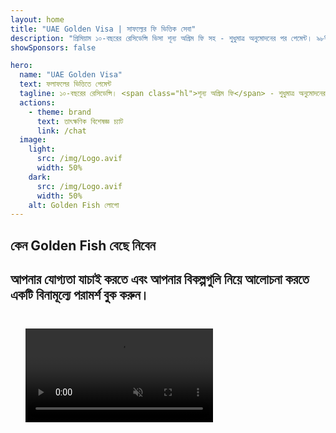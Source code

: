 ```yaml
---
layout: home
title: "UAE Golden Visa | সাফল্যের ফি ভিত্তিক সেবা"
description: "প্রিমিয়াম ১০-বছরের রেসিডেন্সি ভিসা শূন্য অগ্রিম ফি সহ - শুধুমাত্র অনুমোদনের পর পেমেন্ট। ৯৮% সাফল্যের হার সহ সম্পূর্ণ আবেদন ব্যবস্থাপনা। বিনামূল্যে নবায়ন সেবা, শুধুমাত্র সরকারি ফি।"
showSponsors: false

hero:
  name: "UAE Golden Visa"
  text: ফলাফলের ভিত্তিতে পেমেন্ট
  tagline: ১০-বছরের রেসিডেন্সি। <span class="hl">শূন্য অগ্রিম ফি</span> - শুধুমাত্র অনুমোদনের পর পেমেন্ট। ৯৮% সাফল্যের হার।
  actions:
    - theme: brand
      text: তাৎক্ষণিক বিশেষজ্ঞ চ্যাট
      link: /chat
  image:
    light:
      src: /img/Logo.avif
      width: 50%
    dark:
      src: /img/Logo.avif
      width: 50%
    alt: Golden Fish লোগো
---
```


<FeatureCards :features="[
  {
    title: 'UAE Golden Visa সুবিধাসমূহ',
    items: [
      'যোগ্যতার শর্ত বজায় রেখে নবায়নের বিকল্প সহ ১০-বছরের বৈধতা',
      '**প্রতি ৬ মাসে UAE তে প্রবেশের প্রয়োজন নেই**',
      '১০০% ব্যবসার মালিকানার অনুমতি',
      'পরিবারের সদস্য এবং সীমাহীন গৃহকর্মীদের স্পন্সর করুন',
      '২৫ বছর বয়স পর্যন্ত সন্তানদের স্পন্সরশিপ',
      'পিতা-মাতার স্পন্সরশিপ অন্তর্ভুক্ত',
      'কোন স্পন্সর বা নিয়োগকর্তার প্রয়োজন নেই'
    ],
    linkText: 'আরও জানুন',
    link: '../../company-registration/golden-visa#key-benefits-of-the-uae-golden-visa',
    icon: {
      light: '/img/iStock-1785818081.avif',
      dark: '/img/iStock-1203821481.avif',
      alt: 'ভিসা সেবাসমূহ',
      width: '100%'
    }
  },
  {
    title: 'কীভাবে UAE Golden Visa পাবেন',
    // details: 'আপনার যোগ্যতার পথ বেছে নিন:',
    items: [
      'UAE সম্পত্তিতে AED ২M বিনিয়োগ',
      'UAE বিনিয়োগ তহবিলে AED ২M জমা',
      'AED ২M পুঁজি সহ ব্যবসা',
      'বার্ষিক AED ২৫০K FTA অবদান',
      'দক্ষ পেশাদারগণ',
      'প্রতিভার জিনিয়াসগণ'
    ],
    linkText: 'আরও জানুন',
    link: '../../company-registration/golden-visa#uae-golden-visa-eligibility-and-requirements',
    icon: {
      light: '/img/iStock-1333000394.avif',
      dark: '/img/iStock-584576538.avif',
      alt: 'ভিসা সেবাসমূহ',
      width: '10%'
    }
  },
  {
    title: 'Golden Visa প্রক্রিয়া',
    bullet: '✓',
    items: [
      'প্রাথমিক যোগ্যতা মূল্যায়ন',
      'নথি প্রস্তুতি এবং যাচাইকরণ',
      'চিকিৎসা পরীক্ষা এবং বায়োমেট্রিক্স',
      'আবেদন জমা এবং প্রক্রিয়াকরণ',
      'Emirates ID এবং ভিসা প্রদান',
      'পারিবারিক ভিসা স্পন্সরশিপ (ঐচ্ছিক)'
    ],
    linkText: 'আরও জানুন',
    link: '../../company-registration/golden-visa#uae-golden-visa-application-process',
    icon: {
      light: '/img/ILONMASKID.webp',
      dark: '/img/ILONMASKID.webp',
      alt: 'ভিসা সেবাসমূহ',
      width: '100%'
    }
  }
]" />

## কেন Golden Fish বেছে নিবেন

<BenefitsList :features="[
  {
    icon: '🏢',
    title: 'স্থানীয় UAE দক্ষতা',
    text: 'দুবাইয়ের নিবেদিত বিশেষজ্ঞরা প্রক্রিয়ার প্রতিটি ধাপে বিশেষজ্ঞ নির্দেশনা প্রদান করেন।'
  },
  {
    icon: '📊',
    title: 'প্রমাণিত সাফল্যের হার',
    text: 'আমাদের প্রিমিয়াম প্রক্রিয়াকরণের মাধ্যমে শত শত ভিসা, ব্যাংক অ্যাকাউন্ট এবং কোম্পানি নিবন্ধনের সাথে ৯০% এর বেশি অনুমোদনের হার।'
  },
  {
    icon: '💸',
    title: '**সাফল্য-ভিত্তিক ফি**',
    text: '[শুধুমাত্র অনুমোদনের পরে পেমেন্ট করুন](/uae-business/benefits/success-based-fees)। কোনো লুকানো খরচ ছাড়াই সম্পূর্ণ স্বচ্ছতা।'
  },
]" />

## আপনার যোগ্যতা যাচাই করতে এবং আপনার বিকল্পগুলি নিয়ে আলোচনা করতে একটি বিনামূল্যে পরামর্শ বুক করুন।

<video  autoplay muted playsinline style="padding: 24px" >
  <source src="/img/iStock-2185912341.mp4" type="video/mp4">
</video>

<ContactForm buttonText="একজন বিশেষজ্ঞের সাথে কথা বলুন" />

<!-- <ImageGrid :images="[
  { src: '/img/ILONMASKID.webp', href: './immigration.md', alt: 'UAE ইমিগ্রেশন' },
  { src: '/img/ILONMASKID.webp', href: './immigration.md', alt: 'UAE ইমিগ্রেশন' },
]"/> -->